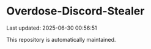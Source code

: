 # Overdose-Discord-Stealer

Last updated: 2025-06-30 00:56:51

This repository is automatically maintained.
